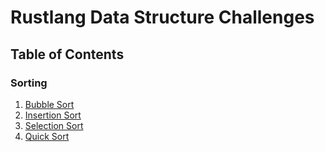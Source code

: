 # Rustlang Data Structure Challenges

## Table of Contents

### Sorting

1. [Bubble Sort](src/sorting/bubble_sort.rs)
2. [Insertion Sort](src/sorting/insertion_sort.rs)
3. [Selection Sort](src/sorting/selection_sort.rs)
4. [Quick Sort](src/sorting/quick_sort.rs)
